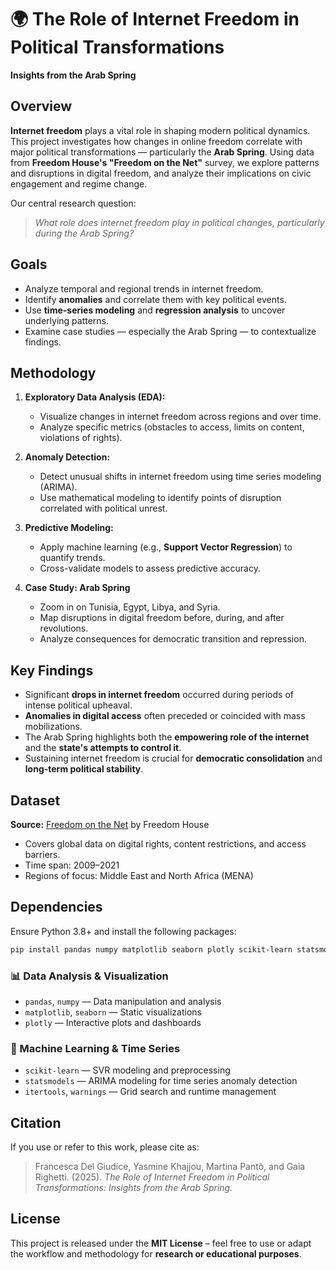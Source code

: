 # 🌍 The Role of Internet Freedom in Political Transformations

**Insights from the Arab Spring**

## Overview

**Internet freedom** plays a vital role in shaping modern political dynamics. This project investigates how changes in online freedom correlate with major political transformations — particularly the **Arab Spring**. Using data from **Freedom House's "Freedom on the Net"** survey, we explore patterns and disruptions in digital freedom, and analyze their implications on civic engagement and regime change.

Our central research question:

> *What role does internet freedom play in political changes, particularly during the Arab Spring?*



## Goals

* Analyze temporal and regional trends in internet freedom.
* Identify **anomalies** and correlate them with key political events.
* Use **time-series modeling** and **regression analysis** to uncover underlying patterns.
* Examine case studies — especially the Arab Spring — to contextualize findings.



## Methodology

1. **Exploratory Data Analysis (EDA):**

   * Visualize changes in internet freedom across regions and over time.
   * Analyze specific metrics (obstacles to access, limits on content, violations of rights).

2. **Anomaly Detection:**

   * Detect unusual shifts in internet freedom using time series modeling (ARIMA).
   * Use mathematical modeling to identify points of disruption correlated with political unrest.

3. **Predictive Modeling:**

   * Apply machine learning (e.g., **Support Vector Regression**) to quantify trends.
   * Cross-validate models to assess predictive accuracy.

4. **Case Study: Arab Spring**

   * Zoom in on Tunisia, Egypt, Libya, and Syria.
   * Map disruptions in digital freedom before, during, and after revolutions.
   * Analyze consequences for democratic transition and repression.



## Key Findings

* Significant **drops in internet freedom** occurred during periods of intense political upheaval.
* **Anomalies in digital access** often preceded or coincided with mass mobilizations.
* The Arab Spring highlights both the **empowering role of the internet** and the **state's attempts to control it**.
* Sustaining internet freedom is crucial for **democratic consolidation** and **long-term political stability**.



## Dataset

**Source:** [Freedom on the Net](https://freedomhouse.org/report/freedom-net) by Freedom House

* Covers global data on digital rights, content restrictions, and access barriers.
* Time span: 2009–2021
* Regions of focus: Middle East and North Africa (MENA)



## Dependencies

Ensure Python 3.8+ and install the following packages:

```bash
pip install pandas numpy matplotlib seaborn plotly scikit-learn statsmodels
```

### 📊 Data Analysis & Visualization

* `pandas`, `numpy` — Data manipulation and analysis
* `matplotlib`, `seaborn` — Static visualizations
* `plotly` — Interactive plots and dashboards

### 🧠 Machine Learning & Time Series

* `scikit-learn` — SVR modeling and preprocessing
* `statsmodels` — ARIMA modeling for time series anomaly detection
* `itertools`, `warnings` — Grid search and runtime management



## Citation

If you use or refer to this work, please cite as:

> Francesca Del Giudice, Yasmine Khajjou, Martina Pantò, and Gaia Righetti. (2025).
> *The Role of Internet Freedom in Political Transformations: Insights from the Arab Spring.*



## License

This project is released under the **MIT License** – feel free to use or adapt the workflow and methodology for **research or educational purposes**.



